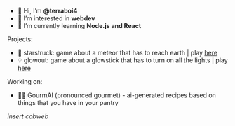 - 👋 Hi, I’m **@terraboi4**
- 👀 I’m interested in **webdev**
- 🌱 I’m currently learning **Node.js and React**

Projects:
 - 🌟 starstruck: game about a meteor that has to reach earth | play <a href="https://itch.io/terraboi4/starstruck/" target="_blank">here</a>
 - 💡 glowout: game about a glowstick that has to turn on all the lights | play <a href="https://itch.io/terraboi4/glowout">here</a>

Working on: 
 - 🧑‍🍳 GourmAI (pronounced gourmet) - ai-generated recipes based on things that you have in your pantry


*insert cobweb*⠀⠀⠀⠀⠀⠀⠀
